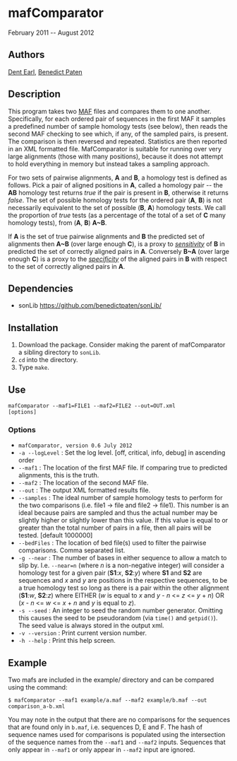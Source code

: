 # mafComparator

February 2011 -- August 2012

## Authors

[Dent Earl](https://github.com/dentearl/), [Benedict Paten](https://github.com/benedictpaten/)

## Description
This program takes two [MAF](http://genome.ucsc.edu/FAQ/FAQformat#format5) files and compares them to one another.
Specifically, for each ordered pair of sequences in the first MAF it 
samples a predefined number of sample homology tests (see below), then 
reads the second MAF checking to see which, if any, of the sampled pairs, 
is present. The comparison is then reversed and repeated. Statistics are
then reported in an XML formatted file. MafComparator is suitable for 
running over very large alignments (those with many positions), because 
it does not attempt to hold everything in memory but instead takes a 
sampling approach.

For two sets of pairwise alignments, **A** and **B**, a homology test is 
defined as follows. Pick a pair of aligned positions in **A**, called a 
homology pair -- the **AB** homology test returns _true_ if the pair is present in **B**, 
otherwise it returns _false_. The set of possible homology tests for the 
ordered pair (**A**, **B**) is not necessarily equivalent to the set of 
possible (**B**, **A**) homology tests. We call the proportion of _true_ tests 
(as a percentage of the total of a set of **C** many homology tests), from 
(**A**, **B**) **A~B**.

If **A** is the set of true pairwise alignments and **B** the predicted set of 
alignments then **A~B** (over large enough  **C**), is a proxy to 
[_sensitivity_](http://en.wikipedia.org/wiki/Sensitivity_and_specificity)
of **B** in predicted the set of correctly aligned pairs in **A**. Conversely 
**B~A** (over large enough **C**) is a proxy to the 
[_specificity_](http://en.wikipedia.org/wiki/Sensitivity_and_specificity) of the 
aligned pairs in **B** with respect to the set of correctly aligned pairs 
in **A**.

## Dependencies
* sonLib https://github.com/benedictpaten/sonLib/

## Installation
1. Download the package. Consider making the parent of mafComparator a sibling directory to <code>sonLib</code>.
2. <code>cd</code> into the directory.
3. Type <code>make</code>.

## Use
<code>mafComparator --maf1=FILE1 --maf2=FILE2 --out=OUT.xml [options]</code>

### Options
* <code>mafComparator, version 0.6 July 2012</code>
* <code>-a --logLevel</code> : Set the log level. [off, critical, info, debug] in ascending order
* <code>--maf1</code> : The location of the first MAF file. If comparing true to predicted alignments, this is the truth.
* <code>--maf2</code> : The location of the second MAF file.
* <code>--out</code> : The output XML formatted results file.
* <code>--samples</code> : The ideal number of sample homology tests to perform for the two comparisons (i.e. file1 -> file and file2 -> file1). This number is an ideal because pairs are sampled and thus the actual number may be slightly higher or slightly lower than this value. If this value is equal to or greater than the total number of pairs in a file, then all pairs will be tested. [default 1000000]
* <code>--bedFiles</code> : The location of bed file(s) used to filter the pairwise comparisons. Comma separated list.
* <code>-g --near</code> : The number of bases in either sequence to allow a match to slip by. I.e. <code>--near=n</code> (where _n_ is a non-negative integer) will consider a homology test for a given pair (**S1**:_x_, **S2**:_y_) where **S1** and **S2** are sequences and _x_ and _y_ are positions in the respective sequences, to be a true homology test so long as there is a pair within the other alignment (**S1**:_w_, **S2**:_z_) where EITHER (_w_ is equal to _x_ and _y_ - _n_ <= _z_ <= _y_ + _n_) OR (_x_ - _n_ <= _w_ <= _x_ + _n_ and _y_ is equal to _z_).
* <code>-s --seed</code> : An integer to seed the random number generator. Omitting this causes the seed to be pseudorandom (via <code>time()</code> and <code>getpid()</code>). The seed value is always stored in the output xml.
* <code>-v --version</code> : Print current version number.
* <code>-h --help</code> : Print this help screen.

## Example
Two mafs are included in the example/ directory and can be compared using the command:

    $ mafComparator --maf1 example/a.maf --maf2 example/b.maf --out comparison_a-b.xml

You may note in the output that there are no comparisons for the sequences that are found only in <code>b.maf</code>, i.e. sequences D, E and F. The hash of sequence names used for comparisons is populated using the intersection of the sequence names from the <code>--maf1</code> and <code>--maf2</code> inputs. Sequences that only appear in <code>--maf1</code> or only appear in <code>--maf2</code> input are ignored.
